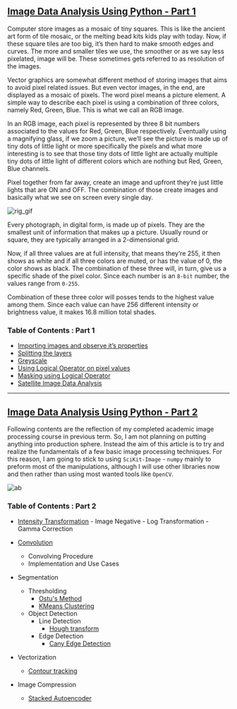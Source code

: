 
## [Image Data Analysis Using Python - Part 1](https://iphton.github.io/iphton.github.io/Image-Processing-in-Python-Part-1/)

Computer store images as a mosaic of tiny squares. This is like the ancient art form of tile mosaic, or the melting bead kits kids play with today. Now, if these square tiles are too big, it’s then hard to make smooth edges and curves. The more and smaller tiles we use, the smoother or as we say less pixelated, image will be. These sometimes gets referred to as resolution of the images.

Vector graphics are somewhat different method of storing images that aims to avoid pixel related issues. But even vector images, in the end, are displayed as a mosaic of pixels. The word pixel means a picture element. A simple way to describe each pixel is using a combination of three colors, namely Red, Green, Blue. This is what we call an RGB image.

In an RGB image, each pixel is represented by three 8 bit numbers associated to the values for Red, Green, Blue respectively. Eventually using a magnifying glass, if we zoom a picture, we’ll see the picture is made up of tiny dots of little light or more specifically the pixels and what more interesting is to see that those tiny dots of little light are actually multiple tiny dots of little light of different colors which are nothing but Red, Green, Blue channels.

Pixel together from far away, create an image and upfront they’re just little lights that are ON and OFF. The combination of those create images and basically what we see on screen every single day.

![rig_gif](https://user-images.githubusercontent.com/17668390/44360736-95a2c400-a4dd-11e8-9a6c-37f8db15b6ab.gif)

Every photograph, in digital form, is made up of pixels. They are the smallest unit of information that makes up a picture. Usually round or square, they are typically arranged in a 2-dimensional grid.

Now, if all three values are at full intensity, that means they’re 255, it then shows as white and if all three colors are muted, or has the value of 0, the color shows as black. The combination of these three will, in turn, give us a specific shade of the pixel color. Since each number is an `8-bit` number, the values range from `0-255`.

Combination of these three color will posses tends to the highest value among them. Since each value can have 256 different intensity or brightness value, it makes 16.8 million total shades.

### Table of Contents : Part 1

- [Importing images and observe it’s properties](https://github.com/iphton/Image-Data-Analysis-Using-Pythons/tree/gh-pages/Scripts)
- [Splitting the layers](https://github.com/iphton/Image-Data-Analysis-Using-Pythons/blob/gh-pages/Scripts/Splitting%20Layers.py)
- [Greyscale](https://github.com/iphton/Image-Data-Analysis-Using-Pythons/blob/gh-pages/Scripts/Greyscale_Image.py)
- [Using Logical Operator on pixel values](https://github.com/iphton/Image-Data-Analysis-Using-Pythons/blob/gh-pages/Scripts/logical_operator_image_processing.py)
- [Masking using Logical Operator](https://github.com/iphton/Image-Data-Analysis-Using-Pythons/blob/gh-pages/Scripts/Masking_Imaging.py)
- [Satellite Image Data Analysis](https://github.com/iphton/Image-Data-Analysis-Using-Pythons/blob/gh-pages/Scripts/satellite_img_processing.py)

---

## [Image Data Analysis Using Python - Part 2](https://iphton.github.io/iphton.github.io/Image-Processing-in-Python-Part-2/)

Following contents are the reflection of my completed academic image processing course in previous term. So, I am not planning on putting anything into production sphere. Instead the aim of this article is to try and realize the fundamentals of a few basic image processing techniques. For this reason, I am going to stick to using `SciKit-Image` - `numpy` mainly to preform most of the manipulations, although I will use other libraries now and then rather than using most wanted tools like `OpenCV`.


![ab](https://user-images.githubusercontent.com/17668390/44361038-807a6500-a4de-11e8-9245-bc990304367a.JPG)


### Table of Contents : Part 2

- [Intensity Transformation](https://github.com/iphton/Image-Data-Analysis-Using-Pythons/tree/gh-pages/Basic%20Intensity%20Transformation)
        - Image Negative
        - Log Transformation
        - Gamma Correction

- [Convolution](https://github.com/iphton/Image-Data-Analysis-Using-Pythons/tree/gh-pages/Convolution)
    - Convolving Procedure 
    - Implementation and Use Cases

- Segmentation
    - Thresholding
        - [Ostu's Method](https://github.com/iphton/Image-Data-Analysis-Using-Pythons/tree/gh-pages/Segmentation/Threshold/Ostu-s%20Method)
        - [KMeans Clustering](https://github.com/iphton/Image-Data-Analysis-Using-Pythons/tree/gh-pages/Segmentation/Threshold/KMeans%20Clustering)
    - Object Detection
        - Line Detection
            - [Hough transform](https://github.com/iphton/Image-Data-Analysis-Using-Pythons/tree/gh-pages/Segmentation/Object%20Detection/Hough%20Transform)
        - Edge Detection
            - [Cany Edge Detection](https://github.com/iphton/Image-Data-Analysis-Using-Pythons/tree/gh-pages/Segmentation/Object%20Detection/Canny%20Edge%20Detector)

- Vectorization
    - [Contour tracking](https://github.com/iphton/Image-Data-Analysis-Using-Pythons/tree/gh-pages/Vectorization)

- Image Compression
    - [Stacked Autoencoder](https://github.com/iphton/Image-Data-Analysis-Using-Pythons/tree/gh-pages/Autoencoder%20Image%20Compression)


